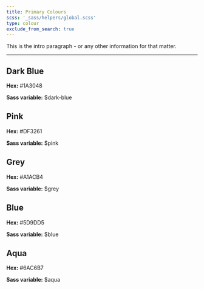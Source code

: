 ```yaml
---
title: Primary Colours
scss: '_sass/helpers/global.scss'
type: colour
exclude_from_search: true
---
```


This is the intro paragraph - or any other information for that matter.

----

<div class="grid-block small-up-6 swatch-wrap">
    <div class="grid-content swatch">
        <span class="wrapper">
            <span class="color dark-blue">
               <h2>Dark Blue</h2>
            </span>
            <footer>
                <p><b>Hex:</b> #1A3048</p>
                <p><b>Sass variable:</b> $dark-blue</p>
            </footer>
        </span>
    </div>
    <!-- DARK BLUE END ^^ -->
    <div class="grid-content swatch">
        <span class="wrapper">
            <span class="color pink">
               <h2>Pink</h2>
            </span>
            <footer>
                <p><b>Hex:</b> #DF3261</p>
                <p><b>Sass variable:</b> $pink</p>
            </footer>
        </span>
    </div>
    <!-- PINK END ^^ -->
    <div class="grid-content swatch">
        <span class="wrapper">
            <span class="color grey">
               <h2>Grey</h2>
            </span>
            <footer>
                <p><b>Hex:</b> #A1ACB4</p>
                <p><b>Sass variable:</b> $grey</p>
            </footer>
        </span>
    </div>
    <!-- GREY END ^^ -->
    <div class="grid-content swatch">
        <span class="wrapper">
            <span class="color blue">
               <h2>Blue</h2>
            </span>
            <footer>
                <p><b>Hex:</b> #5D9DD5</p>
                <p><b>Sass variable:</b> $blue</p>
            </footer>
        </span>
    </div>
    <!-- Blue END ^^ -->
    <div class="grid-content swatch">
        <span class="wrapper">
            <span class="color aqua">
               <h2>Aqua</h2>
            </span>
            <footer>
                <p><b>Hex:</b> #6AC6B7</p>
                <p><b>Sass variable:</b> $aqua</p>
            </footer>
        </span>
    </div>
    <!-- Aqua END ^^ -->
</div>

